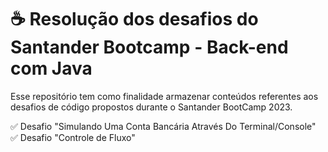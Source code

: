 # ☕ Resolução dos desafios do Santander Bootcamp - Back-end com Java 
Esse repositório tem como finalidade armazenar conteúdos referentes aos desafios de código propostos durante o Santander BootCamp 2023.

✅ Desafio "Simulando Uma Conta Bancária Através Do Terminal/Console"  
✅ Desafio "Controle de Fluxo"
